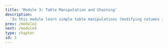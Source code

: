```yaml
---
title: 'Module 3: Table Manipulation and Chaining'
description:
  'In this module learn simple table manipulations (modifying columns inplace with and without the apply function. You will also learn about method chaining conventions (style, including multi-line).'
prev: /module2
next: /module4
type: chapter
id: 3
---
```

